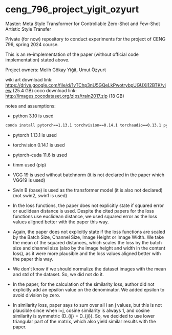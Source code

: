 # ceng_796_project_yigit_ozyurt
Master: Meta Style Transformer for Controllable Zero-Shot and Few-Shot Artistic Style Transfer


Private (for now) repository to conduct experiments for the project of CENG 796, spring 2024 course.


This is an re-implementation of the paper (without official code implementation) stated above.



Project owners: Melih Gökay Yiğit, Umut Özyurt




wiki art download link: https://drive.google.com/file/d/1vTChp3nU5GQeLkPwotrybpUGUXj12BTK/view (25.4 GB)
coco download link: http://images.cocodataset.org/zips/train2017.zip (18 GB)




notes and assumptions:

* python 3.10 is used
```bash
conda install pytorch==1.13.1 torchvision==0.14.1 torchaudio==0.13.1 pytorch-cuda=11.6 -c pytorch -c nvidia
```
* pytorch 1.13.1 is used
* torchvision 0.14.1 is used
* pytorch-cuda 11.6 is used
* timm used (pip)

* VGG 19 is used without batchnorm (it is not declared in the paper which VGG19 is used)
* Swin B (base) is used as the transformer model (it is also not declared) (not swin2, swin1 is used)
* In the loss functions, the paper does not explicitly state if squared error or euclidean distance is used. Despite the cited papers for the loss functions use euclidean distance, we used squared error as the loss values aligned better with the paper this way.
* Again, the paper does not explicitly state if the loss functions are scaled by the Batch Size, Channel Size, Image Height or Image Width. We take the mean of the squared distances, which scales the loss by the batch size and channel size (also by the image height and width in the content loss), as it were more plausible and the loss values aligned better with the paper this way.
* We don't know if we should normalize the dataset images with the mean and std of the dataset. So, we did not do it.
* In the paper, for the calculation of the similarity loss, author did not explicitly add an epsilon value on the denominator. We added epsilon to avoid division by zero. 
* In similarity loss, paper says to sum over all i an j values, but this is not plausible since when i=j, cosine similarity is always 1, and cosine similarity is symmetric (D_{ij} = D_{ji}). So, we decided to use lower triangular part of the matrix, which also yield similar results with the paper.